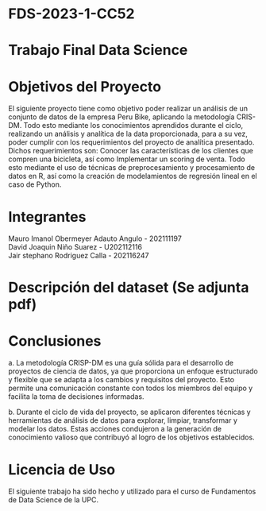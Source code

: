 # FDS-2023-1-CC52
# Trabajo Final Data Science
# Objetivos del Proyecto  
El siguiente proyecto tiene como objetivo poder realizar un análisis de un conjunto de datos de la empresa Peru Bike, aplicando la metodología CRIS-DM. Todo esto mediante los conocimientos aprendidos durante el ciclo, realizando un análisis y analítica de la data proporcionada, para a su vez, poder cumplir con los requerimientos del proyecto de analítica presentado. Dichos requerimientos son: Conocer las características de los clientes que compren una bicicleta, así como Implementar un scoring de venta. Todo esto mediante el uso de técnicas de preprocesamiento y procesamiento de datos en R, así como la creación de modelamientos de regresión lineal en el caso de Python.  
# Integrantes
Mauro Imanol Obermeyer Adauto Angulo - 202111197  
David Joaquin Niño Suarez - U202112116  
Jair stephano Rodriguez Calla - 202116247  
# Descripción del dataset (Se adjunta pdf)
# Conclusiones  
a.	La metodología CRISP-DM es una guía sólida para el desarrollo de proyectos de ciencia de datos, ya que proporciona un enfoque estructurado y flexible que se adapta a los cambios y requisitos del proyecto. Esto permite una comunicación constante con todos los miembros del equipo y facilita la toma de decisiones informadas.

b.	Durante el ciclo de vida del proyecto, se aplicaron diferentes técnicas y herramientas de análisis de datos para explorar, limpiar, transformar y modelar los datos. Estas acciones condujeron a la generación de conocimiento valioso que contribuyó al logro de los objetivos establecidos.

# Licencia de Uso
El siguiente trabajo ha sido hecho y utilizado para el curso de Fundamentos de Data Science de la UPC.
